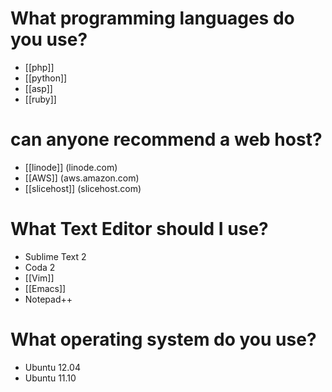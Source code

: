 # What programming languages do you use?
* [[php]]
* [[python]]
* [[asp]]
* [[ruby]]

# can anyone recommend a web host?
* [[linode]] (linode.com)
* [[AWS]] (aws.amazon.com)
* [[slicehost]] (slicehost.com)


# What Text Editor should I use?
* Sublime Text 2
* Coda 2
* [[Vim]]
* [[Emacs]]
* Notepad++

# What operating system do you use?
* Ubuntu 12.04
* Ubuntu 11.10

